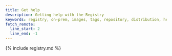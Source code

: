 ```yaml
---
title: Get help
description: Getting help with the Registry
keywords: registry, on-prem, images, tags, repository, distribution, help, 101, TL;DR
fetch_remote:
  line_start: 2
  line_end: -1
---
```


{% include registry.md %}
